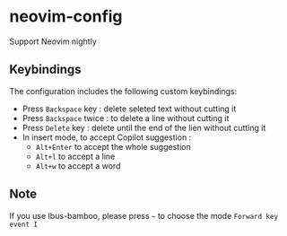 # neovim-config

Support Neovim nightly

## Keybindings

The configuration includes the following custom keybindings:

- Press `Backspace` key : delete seleted text without cutting it
- Press `Backspace` twice : to delete a line without cutting it
- Press `Delete` key : delete until the end of the lien without cutting it
- In insert mode, to accept Copilot suggestion :
    - `Alt+Enter` to accept the whole suggestion
    - `Alt+l` to accept a line
    - `Alt+w` to accept a word

## Note

If you use Ibus-bamboo, please press `~` to choose the mode `Forward key event I`


